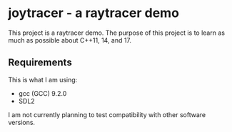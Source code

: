 # joytracer - a raytracer demo

This project is a raytracer demo. The purpose of this project is to learn as much as possible about C++11, 14, and 17.

## Requirements

This is what I am using:

* gcc (GCC) 9.2.0
* SDL2

I am not currently planning to test compatibility with other software versions.
